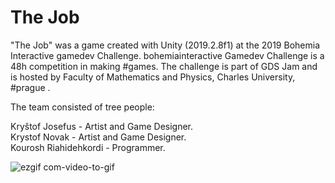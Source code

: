 # The Job
"The Job" was a game created with Unity (2019.2.8f1) at the 2019 Bohemia Interactive gamedev Challenge.
bohemiainteractive Gamedev Challenge is a 48h competition in making #games. The challenge is part of GDS Jam and is hosted by Faculty of Mathematics and Physics, Charles University, #prague .

The team consisted of tree people:

Kryštof Josefus - Artist and Game Designer.  
Krystof Novak - Artist and Game Designer.  
Kourosh Riahidehkordi - Programmer.  

![ezgif com-video-to-gif](https://user-images.githubusercontent.com/26629624/77255020-d12ae480-6c64-11ea-8d1d-79adfeb5f6b0.gif)
